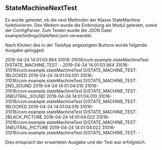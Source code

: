 StateMachineNextTest
------

Es wurde getestet, ob die next Methoden der Klasse StateMachine funktionieren. Des Weitern wurde die Einbindung als Modul getestet, sowie der ConfigParser.
Zum Testen wurde die JSON Datei exampleSettingsStateNext.json verwendet.

Nach Klicken des in der TestApp angezeigten Buttons wurde folgende Ausgabe gelogged:

2019-04-24 14:01:03.964 31016-31016/com.example.stateMachineTest D/STATE_MACHINE_TEST: -
2019-04-24 14:01:03.964 31016-31016/com.example.stateMachineTest D/STATE_MACHINE_TEST: 1BLOCKED
2019-04-24 14:01:04.001 31016-31016/com.example.stateMachineTest D/STATE_MACHINE_TEST: 2NO_SOUND
2019-04-24 14:01:04.010 31016-31016/com.example.stateMachineTest D/STATE_MACHINE_TEST: 3NEUTRAL_SOUND
2019-04-24 14:01:04.010 31016-31016/com.example.stateMachineTest D/STATE_MACHINE_TEST: 1BLOCKED
2019-04-24 14:01:04.016 31016-31016/com.example.stateMachineTest D/STATE_MACHINE_TEST: 2BLACK_PICTURE
2019-04-24 14:01:04.022 31016-31016/com.example.stateMachineTest D/STATE_MACHINE_TEST: 3NEUTRAL_PICTURE
2019-04-24 14:01:04.022 31016-31016/com.example.stateMachineTest D/STATE_MACHINE_TEST: -

Dies entsprach der erwarteten Ausgabe und der Test war erfolgreich.


